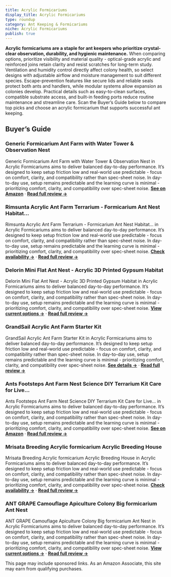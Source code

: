 ```yaml
---
title: Acrylic Formicariums
display_title: Acrylic Formicariums
type: roundup
category: Ant Keeping & Formicariums
niche: Acrylic Formicariums
publish: true
---
```


<p><strong>Acrylic formicariums are a staple for ant keepers who prioritize crystal-clear observation, durability, and hygienic maintenance.</strong> When comparing options, prioritize visibility and material quality - optical-grade acrylic and reinforced joins retain clarity and resist scratches for long-term study. Ventilation and humidity control directly affect colony health, so select designs with adjustable airflow and moisture management to suit different species. Escape-prevention features like secure lids and reliable seals protect both ants and handlers, while modular systems allow expansion as colonies develop. Practical details such as easy-to-clean surfaces, compatible substrate access, and built-in feeding ports reduce routine maintenance and streamline care. Scan the Buyer’s Guide below to compare top picks and choose an acrylic formicarium that supports successful ant keeping.</p>

<h2>Buyer’s Guide</h2>
<h3>Generic Formicarium Ant Farm with Water Tower & Observation Nest</h3>
<p>Generic Formicarium Ant Farm with Water Tower & Observation Nest in Acrylic Formicariums aims to deliver balanced day-to-day performance. It’s designed to keep setup friction low and real-world use predictable - focus on comfort, clarity, and compatibility rather than spec-sheet noise. In day-to-day use, setup remains predictable and the learning curve is minimal - prioritizing comfort, clarity, and compatibility over spec-sheet noise. <a href="https://amzn.to/4nUw5rF" target="_blank" rel="nofollow sponsored noopener noopener" target="_blank"><strong>See on Amazon</strong></a> · <a href="/reviews/generic-formicarium-ant-farm-with-water-tower-observation-nest/"><strong>Read full review &rarr;</strong></a></p>
<h3>Rimsunta Acrylic Ant Farm Terrarium  -  Formicarium Ant Nest Habitat…</h3>
<p>Rimsunta Acrylic Ant Farm Terrarium  -  Formicarium Ant Nest Habitat… in Acrylic Formicariums aims to deliver balanced day-to-day performance. It’s designed to keep setup friction low and real-world use predictable - focus on comfort, clarity, and compatibility rather than spec-sheet noise. In day-to-day use, setup remains predictable and the learning curve is minimal - prioritizing comfort, clarity, and compatibility over spec-sheet noise. <a href="https://amzn.to/3Wdblzl" target="_blank" rel="nofollow sponsored noopener noopener" target="_blank"><strong>Check availability &rarr;</strong></a> · <a href="/reviews/rimsunta-acrylic-ant-farm-terrarium-formicarium-ant-nest-habitat-system/"><strong>Read full review &rarr;</strong></a></p>
<h3>Delorin Mini Flat Ant Nest  -  Acrylic 3D Printed Gypsum Habitat</h3>
<p>Delorin Mini Flat Ant Nest  -  Acrylic 3D Printed Gypsum Habitat in Acrylic Formicariums aims to deliver balanced day-to-day performance. It’s designed to keep setup friction low and real-world use predictable - focus on comfort, clarity, and compatibility rather than spec-sheet noise. In day-to-day use, setup remains predictable and the learning curve is minimal - prioritizing comfort, clarity, and compatibility over spec-sheet noise. <a href="https://amzn.to/3J9awVl" target="_blank" rel="nofollow sponsored noopener noopener" target="_blank"><strong>View current options &rarr;</strong></a> · <a href="/reviews/delorin-mini-flat-ant-nest-acrylic-3d-printed-gypsum-habitat/"><strong>Read full review &rarr;</strong></a></p>
<h3>GrandSail Acrylic Ant Farm Starter Kit</h3>
<p>GrandSail Acrylic Ant Farm Starter Kit in Acrylic Formicariums aims to deliver balanced day-to-day performance. It’s designed to keep setup friction low and real-world use predictable - focus on comfort, clarity, and compatibility rather than spec-sheet noise. In day-to-day use, setup remains predictable and the learning curve is minimal - prioritizing comfort, clarity, and compatibility over spec-sheet noise. <a href="https://amzn.to/3KUrsiX" target="_blank" rel="nofollow sponsored noopener noopener" target="_blank"><strong>See details &rarr;</strong></a> · <a href="/reviews/grandsail-acrylic-ant-farm-starter-kit-modern-formicarium-habitat-with-d5764b24/"><strong>Read full review &rarr;</strong></a></p>
<h3>Ants Footsteps Ant Farm Nest Science DIY Terrarium Kit Care for Live…</h3>
<p>Ants Footsteps Ant Farm Nest Science DIY Terrarium Kit Care for Live… in Acrylic Formicariums aims to deliver balanced day-to-day performance. It’s designed to keep setup friction low and real-world use predictable - focus on comfort, clarity, and compatibility rather than spec-sheet noise. In day-to-day use, setup remains predictable and the learning curve is minimal - prioritizing comfort, clarity, and compatibility over spec-sheet noise. <a href="https://amzn.to/42Jt2Ku" target="_blank" rel="nofollow sponsored noopener noopener" target="_blank"><strong>See on Amazon</strong></a> · <a href="/reviews/ants-footsteps-ant-farm-nest-science-diy-terrarium-kit-care-for-live-ants/"><strong>Read full review &rarr;</strong></a></p>
<h3>Mrisata Breeding Acrylic formicarium Acrylic Breeding House</h3>
<p>Mrisata Breeding Acrylic formicarium Acrylic Breeding House in Acrylic Formicariums aims to deliver balanced day-to-day performance. It’s designed to keep setup friction low and real-world use predictable - focus on comfort, clarity, and compatibility rather than spec-sheet noise. In day-to-day use, setup remains predictable and the learning curve is minimal - prioritizing comfort, clarity, and compatibility over spec-sheet noise. <a href="https://amzn.to/4hjud9B" target="_blank" rel="nofollow sponsored noopener noopener" target="_blank"><strong>Check availability &rarr;</strong></a> · <a href="/reviews/mrisata-breeding-acrylic-formicarium-acrylic-breeding-house/"><strong>Read full review &rarr;</strong></a></p>
<h3>ANT GRAPE Camouflage Apiculture Colony Big formicarium Ant Nest</h3>
<p>ANT GRAPE Camouflage Apiculture Colony Big formicarium Ant Nest in Acrylic Formicariums aims to deliver balanced day-to-day performance. It’s designed to keep setup friction low and real-world use predictable - focus on comfort, clarity, and compatibility rather than spec-sheet noise. In day-to-day use, setup remains predictable and the learning curve is minimal - prioritizing comfort, clarity, and compatibility over spec-sheet noise. <a href="https://amzn.to/47Adhr5" target="_blank" rel="nofollow sponsored noopener noopener" target="_blank"><strong>View current options &rarr;</strong></a> · <a href="/reviews/ant-grape-camouflage-apiculture-colony-big-formicarium-ant-nest/"><strong>Read full review &rarr;</strong></a></p>
<aside class="disclosure">This page may include sponsored links. As an Amazon Associate, this site may earn from qualifying purchases.</aside>
